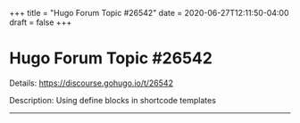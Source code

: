 +++
title = "Hugo Forum Topic #26542"
date = 2020-06-27T12:11:50-04:00
draft = false
+++
# Hugo Forum Topic #26542

Details: <https://discourse.gohugo.io/t/26542>

Description: Using define blocks in shortcode templates

---
